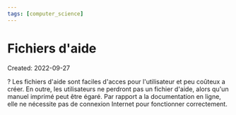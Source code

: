 ```yaml
---
tags: [computer_science] 
---
```

# Fichiers d'aide
Created: 2022-09-27

?
Les fichiers d'aide sont faciles d'acces pour l'utilisateur et peu coûteux a créer.
En outre, les utilisateurs ne perdront pas un fichier d'aide, alors qu'un manuel imprimé peut être égaré.
Par rapport a la documentation en ligne, elle ne nécessite pas de connexion Internet pour fonctionner correctement.